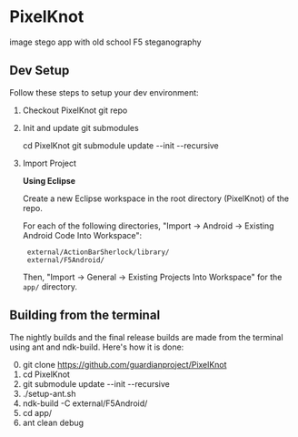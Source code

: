 PixelKnot
=========

image stego app with old school F5 steganography

## Dev Setup

Follow these steps to setup your dev environment:

1. Checkout PixelKnot git repo
2. Init and update git submodules

    cd PixelKnot
    git submodule update --init --recursive

3. Import Project

   **Using Eclipse**

    Create a new Eclipse workspace in the root directory (PixelKnot) of the repo.

    For each of the following directories, "Import -> Android -> Existing Android Code Into Workspace":

        external/ActionBarSherlock/library/
        external/F5Android/

    Then, "Import -> General -> Existing Projects Into Workspace" for the `app/` directory.

## Building from the terminal

The nightly builds and the final release builds are made from the terminal
using ant and ndk-build.  Here's how it is done:

0. git clone https://github.com/guardianproject/PixelKnot
1. cd PixelKnot
2. git submodule update --init --recursive
3. ./setup-ant.sh
4. ndk-build -C external/F5Android/
5. cd app/
6. ant clean debug
